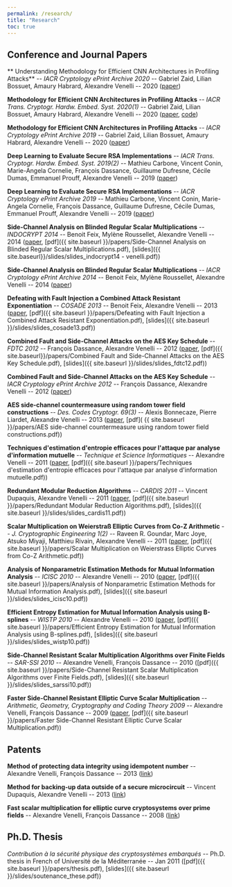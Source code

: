 ```yaml
---
permalink: /research/
title: "Research"
toc: true
---
```


## Conference and Journal Papers

** Understanding Methodology for Efficient CNN Architectures in Profiling Attacks** -- _IACR Cryptology ePrint Archive 2020_ -- Gabriel Zaid, Lilian Bossuet, Amaury Habrard, Alexandre Venelli -- 2020 ([paper](https://eprint.iacr.org/2020/757))

**Methodology for Efficient CNN Architectures in Profiling Attacks** -- _IACR Trans. Cryptogr. Hardw. Embed. Syst. 2020(1)_ -- Gabriel Zaid, Lilian Bossuet, Amaury Habrard, Alexandre Venelli -- 2020 ([paper](https://tches.iacr.org/index.php/TCHES/article/view/8391), [code](https://github.com/gabzai/Methodology-for-efficient-CNN-architectures-in-SCA))

**Methodology for Efficient CNN Architectures in Profiling Attacks** -- _IACR Cryptology ePrint Archive 2019_ -- Gabriel Zaid, Lilian Bossuet, Amaury Habrard, Alexandre Venelli -- 2020 ([paper](https://eprint.iacr.org/2019/803))

**Deep Learning to Evaluate Secure RSA Implementations** -- _IACR Trans. Cryptogr. Hardw. Embed. Syst. 2019(2)_ -- Mathieu Carbone, Vincent Conin, Marie-Angela Cornelie, François Dassance, Guillaume Dufresne, Cécile Dumas, Emmanuel Prouff, Alexandre Venelli -- 2019 ([paper](https://tches.iacr.org/index.php/TCHES/article/view/7388))

**Deep Learning to Evaluate Secure RSA Implementations** -- _IACR Cryptology ePrint Archive 2019_ -- Mathieu Carbone, Vincent Conin, Marie-Angela Cornelie, François Dassance, Guillaume Dufresne, Cécile Dumas, Emmanuel Prouff, Alexandre Venelli -- 2019 ([paper](https://eprint.iacr.org/2019/054))

**Side-Channel Analysis on Blinded Regular Scalar Multiplications** -- _INDOCRYPT 2014_ -- Benoit Feix, Mylène Roussellet, Alexandre Venelli -- 2014 ([paper](https://link.springer.com/chapter/10.1007/978-3-319-13039-2_1), [pdf]({{ site.baseurl }}/papers/Side-Channel Analysis on Blinded Regular Scalar Multiplications.pdf), [slides]({{ site.baseurl}}/slides/slides_indocrypt14 - venelli.pdf))

**Side-Channel Analysis on Blinded Regular Scalar Multiplications** -- _IACR Cryptology ePrint Archive 2014_ -- Benoit Feix, Mylène Roussellet, Alexandre Venelli -- 2014 ([paper](https://eprint.iacr.org/2014/191))

**Defeating with Fault Injection a Combined Attack Resistant Exponentiation** -- _COSADE 2013_ -- Benoit Feix, Alexandre Venelli -- 2013 ([paper](https://link.springer.com/chapter/10.1007/978-3-642-40026-1_3), [pdf]({{ site.baseurl }}/papers/Defeating with Fault Injection a Combined Attack Resistant Exponentiation.pdf), [slides]({{ site.baseurl }}/slides/slides_cosade13.pdf))

**Combined Fault and Side-Channel Attacks on the AES Key Schedule** -- _FDTC 2012_ -- François Dassance, Alexandre Venelli -- 2012 ([paper](https://ieeexplore.ieee.org/document/6305230/), [pdf]({{ site.baseurl}}/papers/Combined Fault and Side-Channel Attacks on the AES Key Schedule.pdf), [slides]({{ site.baseurl }}/slides/slides_fdtc12.pdf))

**Combined Fault and Side-Channel Attacks on the AES Key Schedule** -- _IACR Cryptology ePrint Archive 2012_ -- François Dassance, Alexandre Venelli -- 2012 ([paper](https://eprint.iacr.org/2012/098))

**AES side-channel countermeasure using random tower field constructions** -- _Des. Codes Cryptogr. 69(3)_ -- Alexis Bonnecaze, Pierre Liardet, Alexandre Venelli -- 2013 ([paper](https://link.springer.com/article/10.1007/s10623-012-9670-x), [pdf]( {{ site.baseurl }}/papers/AES side-channel countermeasure using random tower field constructions.pdf))

**Techniques d'estimation d'entropie efficaces pour l'attaque par analyse d'information mutuelle** -- _Technique et Science Informatiques_ -- Alexandre Venelli -- 2011 ([paper](https://tsi.revuesonline.com/article.jsp?articleId=17000), [pdf]({{ site.baseurl }}/papers/Techniques d'estimation d'entropie efficaces pour l'attaque par analyse d'information mutuelle.pdf))

**Redundant Modular Reduction Algorithms** -- _CARDIS 2011_ -- Vincent Dupaquis, Alexandre Venelli -- 2011 ([paper](http://www.springerlink.com/content/703525kq64g56635/), [pdf]({{ site.baseurl }}/papers/Redundant Modular Reduction Algorithms.pdf), [slides]({{ site.baseurl }}/slides/slides_cardis11.pdf))

**Scalar Multiplication on Weierstraß Elliptic Curves from Co-Z Arithmetic** -- _J. Cryptographic Engineering 1(2)_ -- Raveen R. Goundar, Marc Joye, Atsuko Miyaji, Matthieu Rivain, Alexandre Venelli -- 2011 ([paper](http://www.springerlink.com/content/c195545520wlk071/), [pdf]({{ site.baseurl }}/papers/Scalar Multiplication on Weierstrass Elliptic Curves from Co-Z Arithmetic.pdf))

**Analysis of Nonparametric Estimation Methods for Mutual Information Analysis** -- _ICISC 2010_ -- Alexandre Venelli -- 2010 ([paper](http://www.springerlink.com/content/v373645957228187/), [pdf]({{ site.baseurl }}/papers/Analysis of Nonparametric Estimation Methods for Mutual Information Analysis.pdf), [slides]({{ site.baseurl }}/slides/slides_icisc10.pdf))

**Efficient Entropy Estimation for Mutual Information Analysis using B-splines** -- _WISTP 2010_ -- Alexandre Venelli -- 2010 ([paper](http://www.springerlink.com/content/a2721v00xq303603/), [pdf]({{ site.baseurl }}/papers/Efficient Entropy Estimation for Mutual Information Analysis using B-splines.pdf), [slides]({{ site.baseurl }}/slides/slides_wistp10.pdf))

**Side-Channel Resistant Scalar Multiplication Algorithms over Finite Fields** -- _SAR-SSI 2010_ -- Alexandre Venelli, François Dassance -- 2010 ([pdf]({{ site.baseurl }}/papers/Side-Channel Resistant Scalar Multiplication Algorithms over Finite Fields.pdf), [slides]({{ site.baseurl }}/slides/slides_sarssi10.pdf))

**Faster Side-Channel Resistant Elliptic Curve Scalar Multiplication** -- _Arithmetic, Geometry, Cryptography and Coding Theory 2009_ -- Alexandre Venelli, François Dassance -- 2009 ([paper](https://bookstore.ams.org/conm-521), [pdf]({{ site.baseurl }}/papers/Faster Side-Channel Resistant Elliptic Curve Scalar Multiplication.pdf))



## Patents

**Method of protecting data integrity using idempotent number** -- Alexandre Venelli, François Dassance -- 2013 ([link](https://patents.google.com/patent/FR3010561A1/en))

**Method for backing-up data outside of a secure microcircuit** -- Vincent Dupaquis, Alexandre Venelli -- 2013 ([link](https://patents.google.com/patent/WO2013186451A1/en))

**Fast scalar multiplication for elliptic curve cryptosystems over prime fields** -- Alexandre Venelli, François Dassance -- 2008 ([link](https://patents.google.com/patent/US8369517))


## Ph.D. Thesis

_Contribution à la sécurité physique des cryptosystèmes embarqués_ -- Ph.D. thesis in French of Université de la Méditerranée -- Jan 2011 ([pdf]({{ site.baseurl }}/papers/thesis.pdf), [slides]({{ site.baseurl }}/slides/soutenance_these.pdf))

